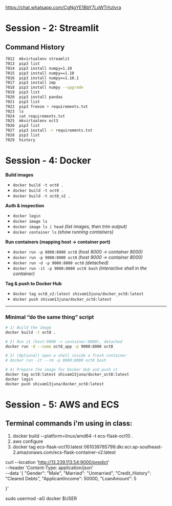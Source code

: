 https://chat.whatsapp.com/CgNgYE1BbY7LoWTrhzlvra

# Session - 2: Streamlit

## Command History

```bash
7012  mkvirtualenv streamlit
7013  pip3 list
7014  pip3 install numpy=1.10
7015  pip3 install numpy==1.10
7016  pip3 install numpy==1.10.1
7017  pip3 install imp
7018  pip3 install numpy --upgrade
7019  pip3 list
7020  pip3 install pandas
7021  pip3 list
7022  pip3 freeze > requirements.txt
7023  ls
7024  cat requirements.txt
7025  mkvirtualenv oct3
7026  pip3 list
7027  pip3 install -r requirements.txt
7028  pip3 list
7029  history
```
# Session - 4: Docker

**Build images**

* `docker build -t oct8 .`
* `docker build -t oct9 .`
* `docker build -t oct8_v2 .`

**Auth & inspection**

* `docker login`
* `docker image ls`
* `docker image ls | head`  *(list images, then trim output)*
* `docker container ls`     *(show running containers)*

**Run containers (mapping host → container port)**

* `docker run -p 8000:8000 oct8`            *(host 8000 → container 8000)*
* `docker run -p 9000:8000 oct8`            *(host 9000 → container 8000)*
* `docker run -d -p 9000:8000 oct8`         *(detached)*
* `docker run -it -p 9000:8000 oct8 bash`   *(interactive shell in the container)*

**Tag & push to Docker Hub**

* `docker tag oct8_v2:latest shivam13juna/docker_oct8:latest`
* `docker push shivam13juna/docker_oct8:latest`

---

### Minimal “do the same thing” script

```bash
# 1) Build the image
docker build -t oct8 .

# 2) Run it (host:9000 -> container:8000), detached
docker run -d --name oct8_app -p 9000:8000 oct8

# 3) (Optional) open a shell inside a fresh container
# docker run -it --rm -p 9000:8000 oct8 bash

# 4) Prepare the image for Docker Hub and push it
docker tag oct8:latest shivam13juna/docker_oct8:latest
docker login
docker push shivam13juna/docker_oct8:latest
```

 
# Session - 5: AWS and ECS

## Terminal commands i'm using in class:

1. docker build --platform=linux/amd64 -t ecs-flask-oct10 .
2. aws configure
3. docker tag ecs-flask-oct10:latest 061039785799.dkr.ecr.ap-southeast-2.amazonaws.com/ecs-flask-container-v2:latest


curl --location 'http://13.239.113.54:9000/predict' \
--header 'Content-Type: application/json' \
--data '{   "Gender": "Male",
   "Married": "Unmarried",
   "Credit_History": "Cleared Debts",
   "ApplicantIncome": 50000, 
   "LoanAmount": 5
   
   }'


   sudo usermod -aG docker $USER